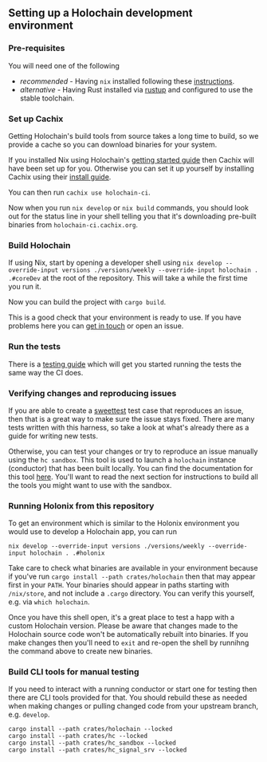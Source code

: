 ## Setting up a Holochain development environment

### Pre-requisites

You will need one of the following

- *recommended* - Having `nix` installed following these [instructions](https://nixos.org/download.html).
- *alternative* - Having Rust installed via [rustup](https://www.rust-lang.org/tools/install) and configured to use the stable toolchain.

### Set up Cachix

Getting Holochain's build tools from source takes a long time to build, so we provide a cache so you can download binaries for your system.

If you installed Nix using Holochain's [getting started guide](https://developer.holochain.org/get-started/) then Cachix will have been set up for you. Otherwise you can set it up yourself by installing Cachix using their [install guide](https://docs.cachix.org/installation).

You can then run `cachix use holochain-ci`.

Now when you run `nix develop` or `nix build` commands, you should look out for the status line in your shell telling you that it's downloading pre-built binaries from `holochain-ci.cachix.org`.

### Build Holochain

If using Nix, start by opening a developer shell using `nix develop --override-input versions ./versions/weekly --override-input holochain . .#coreDev` at the root of the repository. This will take a while the first time you run it.

Now you can build the project with `cargo build`.

This is a good check that your environment is ready to use. If you have problems here you can [get in touch](https://github.com/holochain/holochain/blob/develop/CONTRIBUTING.md#coordination) or open an issue.

### Run the tests

There is a [testing guide](https://github.com/holochain/holochain/blob/develop/docs/core_testing.md) which will get you started running
the tests the same way the CI does.

### Verifying changes and reproducing issues

If you are able to create a [sweettest](https://github.com/holochain/holochain/tree/develop/crates/holochain/src/sweettest) test case that reproduces an issue, then that is a great way to make sure the issue stays fixed.
There are many tests written with this harness, so take a look at what's already there as a guide for writing new tests.

Otherwise, you can test your changes or try to reproduce an issue manually using the `hc sandbox`. This tool is used to launch a `holochain` instance (conductor) that
has been built locally. You can find the documentation for this tool [here](https://github.com/holochain/holochain/blob/develop/crates/hc_sandbox/README.md).
You'll want to read the next section for instructions to build all the tools you might want to use with the sandbox.

### Running Holonix from this repository

To get an environment which is similar to the Holonix environment you would use to develop a Holochain app, you can run

```shell
nix develop --override-input versions ./versions/weekly --override-input holochain . .#holonix
```

Take care to check what binaries are available in your environment because if you've run `cargo install --path crates/holochain` then that may appear first
in your `PATH`. Your binaries should appear in paths starting with `/nix/store`, and not include a `.cargo` directory. You can verify this yourself, e.g. via `which holochain`.

Once you have this shell open, it's a great place to test a happ with a custom Holochain version. Please be aware that changes made to the Holochain source code won't be automatically rebuilt into binaries. If you make changes then you'll need to `exit` and re-open the shell by runnihng the command above to create new binaries.

### Build CLI tools for manual testing

If you need to interact with a running conductor or start one for testing then there are CLI tools provided for that.
You should rebuild these as needed when making changes or pulling changed code from your upstream branch, e.g. `develop`.

```shell
cargo install --path crates/holochain --locked
cargo install --path crates/hc --locked
cargo install --path crates/hc_sandbox --locked
cargo install --path crates/hc_signal_srv --locked
```
